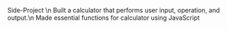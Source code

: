 Side-Project \n
Built a calculator that performs user input, operation, and output.\n
Made essential functions for calculator using JavaScript
